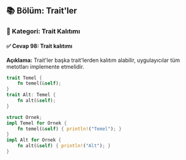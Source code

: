 ## 📚 Bölüm: Trait'ler  
### 🔹 Kategori: Trait Kalıtımı  
#### ✅ Cevap 98: Trait kalıtımı

**Açıklama:**
Trait'ler başka trait'lerden kalıtım alabilir, uygulayıcılar tüm metotları implemente etmelidir.

```rust
trait Temel {
    fn temel(&self);
}
trait Alt: Temel {
    fn alt(&self);
}

struct Ornek;
impl Temel for Ornek {
    fn temel(&self) { println!("Temel"); }
}
impl Alt for Ornek {
    fn alt(&self) { println!("Alt"); }
}
```
